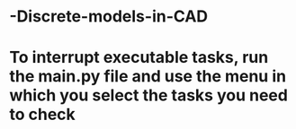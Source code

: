 # -Discrete-models-in-CAD
# To interrupt executable tasks, run the main.py file and use the menu in which you select the tasks you need to check
